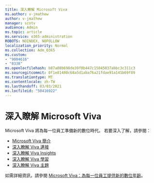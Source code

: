 ```yaml
---
title: 深入瞭解 Microsoft Viva
ms.author: v-jmathew
author: v-jmathew
manager: scotv
audience: Admin
ms.topic: article
ms.service: o365-administration
ROBOTS: NOINDEX, NOFOLLOW
localization_priority: Normal
ms.collection: Adm_O365
ms.custom:
- "9004616"
- "8338"
ms.openlocfilehash: b87a08b698de39f0b447c15845037abbc3c311c3
ms.sourcegitcommit: 0f1e81498c68a5d1aba76a21fdae91a141b69f89
ms.translationtype: MT
ms.contentlocale: zh-TW
ms.lasthandoff: 03/03/2021
ms.locfileid: "50416922"
---
```

# <a name="learn-about-microsoft-viva"></a>深入瞭解 Microsoft Viva

Microsoft Viva 將為每一位員工準備新的數位時代。 若要深入了解，請參閱：

- [Microsoft Viva 簡介](https://www.microsoft.com/microsoft-viva/overview)
- [深入瞭解 Viva 連接](https://aka.ms/VivaConnectionsBlog/)
- [深入瞭解 Viva Insights](https://aka.ms/VivaInsightsBlog)
- [深入瞭解 Viva 學習](https://aka.ms/VivaLearningBlog)
- [深入瞭解 Viva 主題](https://aka.ms/viva/topics/blog)

如需詳細資訊，請參閱 [Microsoft Viva：為每一位員工提供新的數位年齡](https://www.microsoft.com/microsoft-365/blog/2021/02/04/microsoft-viva-empowering-every-employee-for-the-new-digital-age/)。
